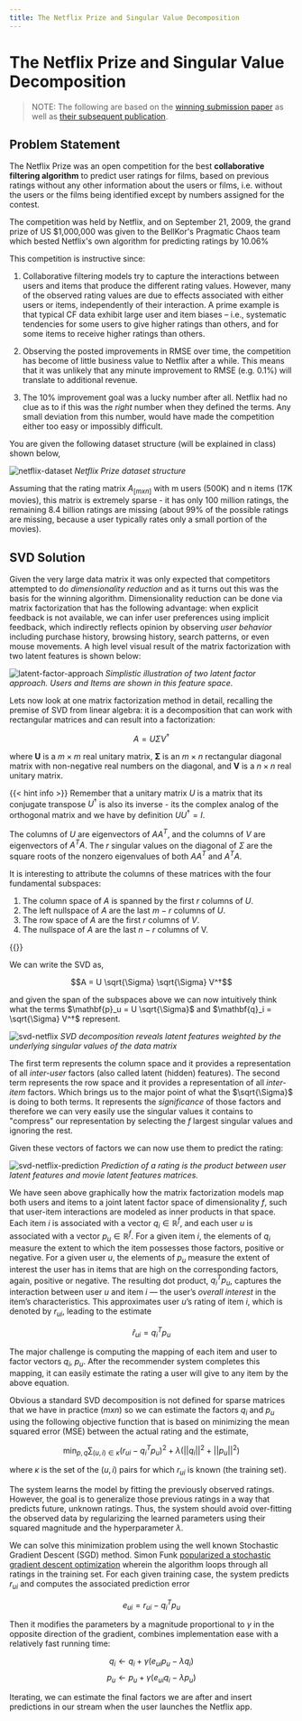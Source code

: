 ```yaml
---
title: The Netflix Prize and Singular Value Decomposition
---
```


#  The Netflix Prize and Singular Value Decomposition

> NOTE: The following are based on the [winning submission paper](https://www.netflixprize.com/assets/GrandPrize2009_BPC_BellKor.pdf) as well as [their subsequent publication](https://datajobs.com/data-science-repo/Recommender-Systems-[Netflix].pdf). 

## Problem Statement

The Netflix Prize was an open competition for the best **collaborative filtering algorithm** to predict user ratings for films, based on previous ratings without any other information about the users or films, i.e. without the users or the films being identified except by numbers assigned for the contest.

The competition was held by Netflix, and on September 21, 2009, the grand prize of US \$1,000,000 was given to the BellKor's Pragmatic Chaos team which bested Netflix's own algorithm for predicting ratings by 10.06\%

This competition is instructive since:

1. Collaborative filtering models try to capture the interactions between users and items that produce the different rating values. However, many of the observed rating values are due to effects associated with either users or items, independently of their interaction. A prime example is that typical CF data exhibit large user and item biases – i.e., systematic tendencies for some users to give higher ratings than others, and for some items to receive higher ratings than others.

2. Observing the posted improvements in RMSE over time, the competition has become of little business value to Netflix after a while. This means that it was unlikely that any minute improvement to RMSE (e.g. 0.1%) will translate to additional revenue.

3. The 10% improvement goal was a lucky number after all. Netflix had no clue as to if this was the *right* number when they defined the terms. Any small deviation from this number, would have made the competition either too easy or impossibly difficult.

You are given the following dataset structure (will be explained in class) shown below,

![netflix-dataset](images/netflix-dataset.png)
*Netflix Prize dataset structure*

Assuming that the rating matrix $A_{[m x n]}$ with m users (500K) and n items (17K movies), this matrix is extremely sparse - it has only 100 million ratings, the remaining 8.4 billion ratings are missing (about 99% of the possible ratings are missing, because a user typically rates only a small portion of the movies). 

## SVD Solution

Given the very large data matrix it was only expected that competitors attempted to do  _dimensionality reduction_ and as it turns out this was the basis for the winning algorithm.  Dimensionality reduction can be done via matrix factorization that has the following advantage: when explicit feedback is not available, we can infer user preferences using implicit feedback, which indirectly reflects opinion by observing _user behavior_ including purchase history, browsing history, search patterns, or even mouse movements. A high level visual result of the matrix factorization with two latent features is shown below:

![latent-factor-approach](images/latent-factor-approach.png#center)
*Simplistic illustration of two latent factor approach. Users and Items are shown in this feature space*. 

Lets now look at one matrix factorization method in detail, recalling the premise of SVD from linear algebra: it is a decomposition that can work with rectangular matrices and can result into a factorization:

$$A = U \Sigma V^†$$

where  $\mathbf{U}$ is a $m \times m$ real unitary matrix, $\mathbf{\Sigma}$ is an $m \times n$ rectangular diagonal matrix with non-negative real numbers on the diagonal, and $\mathbf{V}$  is a $n \times n$ real unitary matrix. 

{{< hint info >}}
Remember that a unitary matrix $U$ is a matrix that its conjugate transpose $U^†$ is also its inverse - its the complex analog of the orthogonal matrix and we have by definition $UU^†=I$.  

The columns of $U$ are eigenvectors of $AA^T$, and the columns of $V$ are eigenvectors of $A^TA$. The $r$ singular values on the diagonal of $\Sigma$ are the square roots of the nonzero eigenvalues of both $AA^T$ and $A^TA$.

It is interesting to attribute the columns of these matrices with the four fundamental subspaces:

1. The column space of $A$ is spanned by the first $r$ columns of $U$.
2. The left nullspace of $A$ are the last $m-r$ columns of $U$.
3. The row space of $A$ are the first $r$ columns of $V$.
4. The nullspace of $A$ are the last $n-r$ columns of V. 

{{</hint>}}

We can write the SVD as,

$$A = U \sqrt{\Sigma} \sqrt{\Sigma} V^†$$

and given the span of the subspaces above we can now intuitively think what the terms $\mathbf{p}_u = U \sqrt{\Sigma}$ and $\mathbf{q}_i = \sqrt{\Sigma} V^†$ represent. 

![svd-netflix](images/svd-netflix.png)
*SVD decomposition reveals latent features weighted by the underlying singular values of the data matrix*

The first term represents the column space and it provides a representation of all _inter-user_ factors (also called latent (hidden) features).  The second term represents the row space and it provides a representation of all _inter-item_ factors. Which brings us to the major point of what the $\sqrt{\Sigma}$ is doing to both terms. It represents the _significance_ of those factors and therefore we can very easily use the singular values it contains to "compress" our representation by selecting the $f$ largest singular values and ignoring the rest.

Given these vectors of factors we can now use them to predict the rating:

![svd-netflix-prediction](images/svd-netflix-prediction.png)
*Prediction of a rating is the product between user latent features and movie latent features matrices.*

We have seen above graphically how the matrix factorization models map both users and items to a joint latent factor space of dimensionality $f$, such that user-item interactions are modeled as inner products in that space. Each item $i$ is associated with a vector $q_i \in \mathbb{R}^f$, and each user $u$ is associated with a vector $p_u \in \mathbb{R}^f$. For a given item $i$, the elements of $q_i$ measure the extent to which  the  item  possesses  those  factors, positive or negative. For a given user $u$, the elements of $p_u$ measure the extent of interest the user has in items that are high on the corresponding factors, again, positive or negative. The resulting dot product, $q_i^T p_u$, captures the interaction between user $u$ and item $i$ — the user’s _overall interest_ in the item’s characteristics. This approximates user $u$’s rating of item $i$, which is denoted by $r_{ui}$, leading to the estimate 

$$\hat{r}_{ui}= q_i^T p_u$$ 

The major challenge is computing the mapping of each item and user to factor vectors $q_i$, $p_u$. After the recommender system completes this mapping, it can easily estimate the rating a user will give to any item by the above equation.  

Obvious a standard SVD decomposition is not defined for sparse matrices that we have in practice ($mxn$) so we can estimate the factors $q_i$ and $p_u$ using the following objective function that is based on minimizing the mean squared error (MSE) between the actual rating and the estimate, 

$$ \min_{p, q} \sum_{(u, i) \in \kappa} (r_{ui} - q_i^T p_u)^2 + \lambda (||q_i||^2 + ||p_u||^2)$$

where $κ$ is the set of the $(u,i)$ pairs for which $r_{ui}$ is known (the training set). 

The system learns the model by fitting the previously observed ratings. However, the goal is to generalize those previous ratings in a way that predicts future, unknown ratings. Thus, the system should avoid over-fitting the observed data by regularizing the learned parameters using their squared magnitude and the hyperparameter $\lambda$. 

We can solve this minimization problem using the well known Stochastic Gradient Descent (SGD) method. Simon Funk [popularized a stochastic gradient descent optimization](http://sifter.org/~simon/journal/20061211.html)  wherein  the  algorithm  loops through all ratings in the training set. For each given training case, the system predicts $r_{ui}$ and computes the associated prediction error 

$$e_{ui}=r_{ui}-q_i^T p_u$$ 

Then it modifies the parameters by a magnitude proportional to $\gamma$ in the opposite direction of the gradient, combines implementation ease with a relatively fast running time:

$$q_i \leftarrow q_i + \gamma (e_{ui}p_u - \lambda q_i) $$
$$p_u \leftarrow p_u + \gamma (e_{ui}q_i - \lambda p_u) $$

Iterating,  we can estimate the final factors we are after and insert predictions in our stream when the user launches the Netflix app. 

<!-- We use the indexing notation to distinguish two different users $u,v$, and movies $i, j$. A rating $r_{ui}$ indicates the preference by user $u$ of movie $i$. Values are ranging from 1 (star) indicating no interest to 5 (stars) indicating a strong interest. We distinguish predicted ratings from known ones, by using the notation $\hat{r}_{ui}$ for the predicted value. The scalar $t_{ui}$ denotes the time of rating $r_{ui}$. Here, time is measured in days, so $t_{ui}$ counts the number of days elapsed since some early time point.  The $(u,i)$ pairs for which $r_{ui}$ is known are stored in the training set $\kappa = \{ (u,i) | r_{ui} \}$. Notice that $\kappa$ includes also the Probe set. Each user $u$ is associated with a set of items denoted by $R(u)$, which contains all the items for which ratings by $u$ are available. Likewise, $R(i)$ denotes the set of users who rated item $i$. Sometimes, we also use a set denoted by $N(u)$, which contains all items for which $u$ provided a rating, even if the rating value is unknown. Thus, $N(u)$ extends $R(u)$ by also considering the ratings in the Qualifying set.  -->

